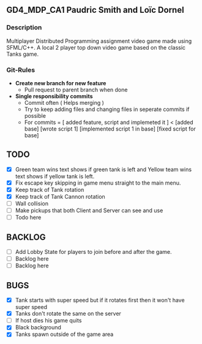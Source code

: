 ## GD4_MDP_CA1 Paudric Smith and Loïc Dornel

### Description
Multiplayer Distributed Programming assignment video game made using SFML/C++.
A local 2 player top down video game based on the classic Tanks game.

### Git-Rules
- **Create new branch for new feature**
	- Pull request to parent branch when done
- **Single responsibility commits**
	- Commit often ( Helps merging )
	- Try to keep adding files and changing files in seperate commits if possible
	- For commits = [ added feature, script and implemeted it ] < [added base] [wrote script 1] [implemented script 1 in base] [fixed script for base]

## TODO
- [x] Green team wins text shows if green tank is left and Yellow team wins text shows if yellow tank is left.
- [x] Fix escape key skipping in game menu straight to the main menu.
- [x] Keep track of Tank rotation
- [x] Keep track of Tank Cannon rotation
- [ ] Wall collision
- [ ] Make pickups that both Client and Server can see and use
- [ ] Todo here

## BACKLOG
- [ ] Add Lobby State for players to join before and after the game.
- [ ] Backlog here
- [ ] Backlog here

## BUGS
- [x] Tank starts with super speed but if it rotates first then it won't have super speed
- [x] Tanks don't rotate the same on the server
- [ ] If host dies his game quits
- [x] Black background
- [x] Tanks spawn outside of the game area

